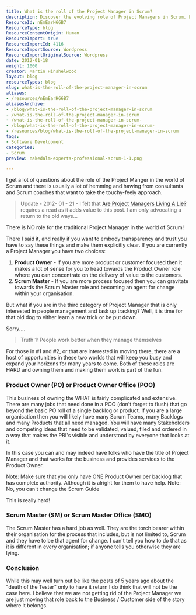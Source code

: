 ```yaml
---
title: What is the roll of the Project Manager in Scrum?
description: Discover the evolving role of Project Managers in Scrum. Learn how to transition to Product Owner or Scrum Master for greater impact and success.
ResourceId: nEmEarH66B7
ResourceType: blog
ResourceContentOrigin: Human
ResourceImport: true
ResourceImportId: 4116
ResourceImportSource: Wordpress
ResourceImportOriginalSource: Wordpress
date: 2012-01-18
weight: 1000
creator: Martin Hinshelwood
layout: blog
resourceTypes: blog
slug: what-is-the-roll-of-the-project-manager-in-scrum
aliases:
- /resources/nEmEarH66B7
aliasesArchive:
- /blog/what-is-the-roll-of-the-project-manager-in-scrum
- /what-is-the-roll-of-the-project-manager-in-scrum
- /what-is-the-roll-of-the-project-manager-in-scrum-
- /blog/what-is-the-roll-of-the-project-manager-in-scrum-
- /resources/blog/what-is-the-roll-of-the-project-manager-in-scrum
tags:
- Software Development
categories:
- Scrum
preview: nakedalm-experts-professional-scrum-1-1.png

---
```

I get a lot of questions about the role of the Project Manger in the world of Scrum and there is usually a lot of hemming and hawing from consultants and Scrum coaches that want to take the touchy-feely approach.

> Update - 2012\- 01 - 21 - I felt that [Are Project Managers Living A Lie?](http://agilescout.com/are-project-managers-living-a-lie/) requires a read as it adds value to this post. I am only advocating a return to the old ways...

There is NO role for the traditional Project Manager in the world of Scrum!

There I said it, and really if you want to embody transparency and trust you have to say these things and make them explicitly clear. If you are currently a Project Manager you have two choices:

1. **Product Owner** - If you are more product or customer focused then it makes a lot of sense for you to head towards the Product Owner role where you can concentrate on the delivery of value to the customers.
2. **Scrum Master** - If you are more process focused then you can gravitate towards the Scrum Master role and becoming an agent for change within your organisation.

But what if you are in the third category of Project Manager that is only interested in people management and task up tracking? Well, it is time for that old dog to either learn a new trick or be put down.

Sorry....

> Truth 1: People work better when they manage themselves

For those in #1 and #2, or that are interested in moving there, there are a host of opportunities in these two worlds that will keep you busy and expand your horizons for many years to come. Both of these roles are HARD and owning them and making them work is part of the fun.

### Product Owner (PO) or Product Owner Office (POO)

This business of owning the WHAT is fairly complicated and extensive. There are many jobs that need done in a POO (don't forget to flush) that go beyond the basic PO roll of a single backlog or product. If you are a large organisation then you will likely have many Scrum Teams, many Backlogs and many Products that all need managed. You will have many Stakeholders and competing ideas that need to be validated, valued, filed and ordered in a way that makes the PBI's visible and understood by everyone that looks at it.

In this case you can and may indeed have folks who have the title of Project Manager and that works for the business and provides services to the Product Owner.

Note: Make sure that you only have ONE Product Owner per backlog that has complete authority. Although it is alright for them to have help. Note: No, you can't change the Scrum Guide

This is really hard!

### Scrum Master (SM) or Scrum Master Office (SMO)

The Scrum Master has a hard job as well. They are the torch bearer within their organisation for the process that includes, but is not limited to, Scrum and they have to be that agent for change. I can't tell you how to do that as it is different in every organisation; if anyone tells you otherwise they are lying.

### Conclusion

While this may well turn out be like the posts of 5 years ago about the "death of the Tester" only to have it return I do think that will not be the case here. I believe that we are not getting rid of the Project Manager we are just moving that role back to the Business / Customer side of the story where it belongs.
